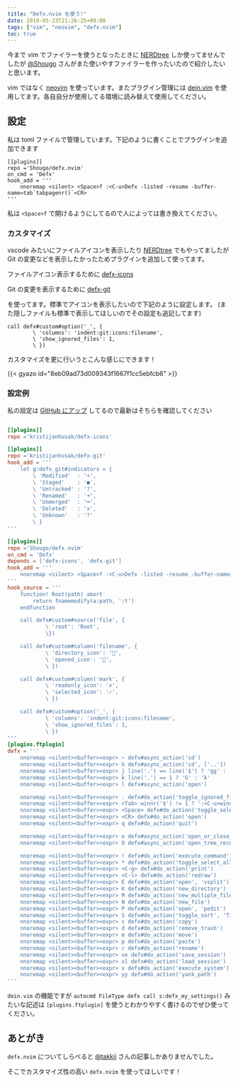 ```yaml
---
title: "Defx.nvim を使う!"
date: 2019-05-23T21:26:25+09:00
tags: ["vim", "neovim", "defx.nvim"]
toc: true
---
```

今まで vim でファイラーを使うとなったときに [NERDtree][1] しか使ってませんでしたが [@Shougo][2] さんがまた使いやすファイラーを作ったいたので紹介したいと思います。

<!--more-->

vim ではなく [neovim][3] を使っています。またプラグイン管理には [dein.vim][4] を使用してます。各自自分が使用してる環境に読み替えて使用してください。

## 設定
私は toml ファイルで管理しています。下記のように書くことでプラグインを追加できます

```
[[plugins]]
repo ='Shougo/defx.nvim'
on_cmd = 'Defx'
hook_add = '''
	nnoremap <silent> <Space>f :<C-u>Defx -listed -resume -buffer-name=tab`tabpagenr()`<CR>
'''
```

私は `<Space>f` で開けるようにしてるので人によっては書き換えてください。

### カスタマイズ
vscode みたいにファイルアイコンを表示したり [NERDtree][1] でもやってましたが Git の変更などを表示したかったためプラグインを追加して使ってます。

ファイルアイコン表示するために [defx-icons][5]

Git の変更を表示するために [defx-git][6]

を使ってます。標準でアイコンを表示したいので下記のように設定します。
(また隠しファイルも標準で表示してほしいのでその設定も追記してます)

```
call defx#custom#option('_', {
		\ 'columns': 'indent:git:icons:filename',
		\ 'show_ignored_files': 1,
		\ })
```

カスタマイズを更に行いうとこんな感じにできます！

{{< gyazo id="8eb09ad73d009343f1667f1cc5ebfcb6" >}}

### 設定例
私の設定は [GitHub にアップ][7] してるので最新はそちらを確認してください

```toml

[[plugins]]
repo ='kristijanhusak/defx-icons'

[[plugins]]
repo ='kristijanhusak/defx-git'
hook_add = '''
	let g:defx_git#indicators = {
		\ 'Modified'  : '+',
		\ 'Staged'    : '●',
		\ 'Untracked' : '?',
		\ 'Renamed'   : '➜',
		\ 'Unmerged'  : '═',
		\ 'Deleted'   : 'x',
		\ 'Unknown'   : '?'
		\ }
'''

[[plugins]]
repo ='Shougo/defx.nvim'
on_cmd = 'Defx'
depends = ['defx-icons', 'defx-git']
hook_add = '''
	nnoremap <silent> <Space>f :<C-u>Defx -listed -resume -buffer-name=tab`tabpagenr()`<CR>
'''
hook_source = '''
	function! Root(path) abort
		return fnamemodify(a:path, ':t')
	endfunction

	call defx#custom#source('file', {
			\ 'root': 'Root',
			\})

	call defx#custom#column('filename', {
			\ 'directory_icon': '',
			\ 'opened_icon': '',
			\ })

	call defx#custom#column('mark', {
			\ 'readonly_icon': '✗',
			\ 'selected_icon': '✓',
			\ })

	call defx#custom#option('_', {
			\ 'columns': 'indent:git:icons:filename',
			\ 'show_ignored_files': 1,
			\ })
'''
[plugins.ftplugin]
defx = '''
	nnoremap <silent><buffer><expr> ~ defx#async_action('cd')
	nnoremap <silent><buffer><expr> h defx#async_action('cd', ['..'])
	nnoremap <silent><buffer><expr> j line('.') == line('$') ? 'gg' : 'j'
	nnoremap <silent><buffer><expr> k line('.') == 1 ? 'G' : 'k'
	nnoremap <silent><buffer><expr> l defx#async_action('open')

	nnoremap <silent><buffer><expr> . defx#do_action('toggle_ignored_files')
	nnoremap <silent><buffer><expr> <Tab> winnr('$') != 1 ? ':<C-u>wincmd w<CR>' : ':<C-u>Defx -buffer-name=temp -split=vertical<CR>'
	nnoremap <silent><buffer><expr> <Space> defx#do_action('toggle_select') . 'j'
	nnoremap <silent><buffer><expr> <CR> defx#do_action('open')
	nnoremap <silent><buffer><expr> q defx#do_action('quit')

	nnoremap <silent><buffer><expr> o defx#async_action('open_or_close_tree')
	nnoremap <silent><buffer><expr> O defx#async_action('open_tree_recursive')

	nnoremap <silent><buffer><expr> ! defx#do_action('execute_command')
	nnoremap <silent><buffer><expr> * defx#do_action('toggle_select_all')
	nnoremap <silent><buffer><expr> <C-g> defx#do_action('print')
	nnoremap <silent><buffer><expr> <C-l> defx#do_action('redraw')
	nnoremap <silent><buffer><expr> E defx#do_action('open', 'vsplit')
	nnoremap <silent><buffer><expr> K defx#do_action('new_directory')
	nnoremap <silent><buffer><expr> M defx#do_action('new_multiple_files')
	nnoremap <silent><buffer><expr> N defx#do_action('new_file')
	nnoremap <silent><buffer><expr> P defx#do_action('open', 'pedit')
	nnoremap <silent><buffer><expr> S defx#do_action('toggle_sort', 'Time')
	nnoremap <silent><buffer><expr> c defx#do_action('copy')
	nnoremap <silent><buffer><expr> d defx#do_action('remove_trash')
	nnoremap <silent><buffer><expr> m defx#do_action('move')
	nnoremap <silent><buffer><expr> p defx#do_action('paste')
	nnoremap <silent><buffer><expr> r defx#do_action('rename')
	nnoremap <silent><buffer><expr> se defx#do_action('save_session')
	nnoremap <silent><buffer><expr> sl defx#do_action('load_session')
	nnoremap <silent><buffer><expr> x defx#do_action('execute_system')
	nnoremap <silent><buffer><expr> yy defx#do_action('yank_path')
'''
```

`dein.vim` の機能ですが `autocmd FileType defx call s:defx_my_settings()` みたいな記述は `[plugins.ftplugin]` を使うとわかりやすく書けるのでぜひ使ってください。

## あとがき
`defx.nvim` についてしらべると [@takkii][8] さんの記事しかありませんでした。

そこでカスタマイズ性の高い `defx.nvim` を使ってほしいです！

[1]:https://github.com/scrooloose/nerdtree
[2]:https://github.com/Shougo
[3]:https://neovim.io/
[4]:https://github.com/Shougo/dein.vim
[5]:https://github.com/kristijanhusak/defx-icons
[6]:https://github.com/kristijanhusak/defx-git
[7]:https://github.com/ress997/dotfiles-neovim
[8]:https://takkii.hatenablog.com/about
